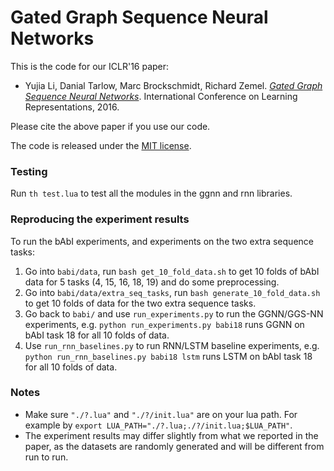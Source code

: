 # Gated Graph Sequence Neural Networks
This is the code for our ICLR'16 paper:
* Yujia Li, Danial Tarlow, Marc Brockschmidt, Richard Zemel. [*Gated Graph Sequence Neural Networks*](http://arxiv.org/abs/1511.05493).
International Conference on Learning Representations, 2016.

Please cite the above paper if you use our code.

The code is released under the [MIT license](LICENSE).

### Testing

Run `th test.lua` to test all the modules in the ggnn and rnn libraries.

### Reproducing the experiment results

To run the bAbI experiments, and experiments on the two extra sequence tasks:

1. Go into `babi/data`, run `bash get_10_fold_data.sh` to get 10 folds of bAbI
   data for 5 tasks (4, 15, 16, 18, 19) and do some preprocessing.
2. Go into `babi/data/extra_seq_tasks`, run `bash generate_10_fold_data.sh` to
   get 10 folds of data for the two extra sequence tasks.
3. Go back to `babi/` and use `run_experiments.py` to run the GGNN/GGS-NN
   experiments, e.g. `python run_experiments.py babi18` runs GGNN on bAbI task
   18 for all 10 folds of data.
4. Use `run_rnn_baselines.py` to run RNN/LSTM baseline experiments, e.g.
   `python run_rnn_baselines.py babi18 lstm` runs LSTM on bAbI task 18 for all
   10 folds of data.

### Notes
* Make sure `"./?.lua"` and `"./?/init.lua"` are on your lua path. For example by 
  `export LUA_PATH="./?.lua;./?/init.lua;$LUA_PATH"`.
* The experiment results may differ slightly from what we reported in the paper, as the
  datasets are randomly generated and will be different from run to run.

